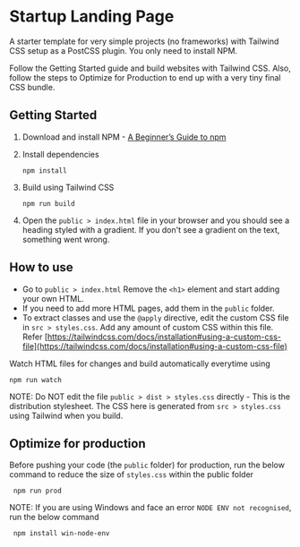 # Startup Landing Page

A starter template for very simple projects (no frameworks) with Tailwind CSS setup as a PostCSS plugin. You only need to install NPM.

Follow the Getting Started guide and build websites with Tailwind CSS. Also, follow the steps to Optimize for Production to end up with a very tiny final CSS bundle.

## Getting Started

1.  Download and install NPM - [A Beginner’s Guide to npm](https://www.sitepoint.com/npm-guide/)

2.  Install dependencies

        npm install

3.  Build using Tailwind CSS

        npm run build

4.  Open the `public > index.html` file in your browser and you should see a heading styled with a gradient. If you don't see a gradient on the text, something went wrong.

## How to use

- Go to `public > index.html` Remove the `<h1>` element and start adding your own HTML.
- If you need to add more HTML pages, add them in the `public` folder.
- To extract classes and use the `@apply` directive, edit the custom CSS file in `src > styles.css`. Add any amount of custom CSS within this file. Refer [https://tailwindcss.com/docs/installation#using-a-custom-css-file](https://tailwindcss.com/docs/installation#using-a-custom-css-file)

Watch HTML files for changes and build automatically everytime using

    npm run watch

NOTE: Do NOT edit the file `public > dist > styles.css` directly - This is the distribution stylesheet. The CSS here is generated from `src > styles.css` using Tailwind when you build.

## Optimize for production

Before pushing your code (the `public` folder) for production, run the below command to reduce the size of `styles.css` within the public folder

     npm run prod

NOTE: If you are using Windows and face an error `NODE ENV not recognised`, run the below command

     npm install win-node-env
